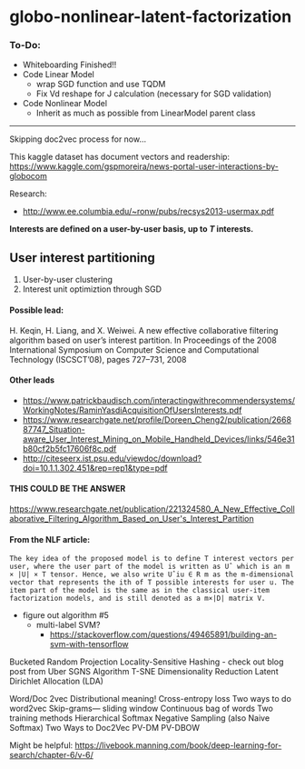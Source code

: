 # globo-nonlinear-latent-factorization

### To-Do:
- Whiteboarding Finished!!
- Code Linear Model
  - wrap SGD function and use TQDM
  - Fix Vd reshape for J calculation (necessary for SGD validation)
- Code Nonlinear Model
  - Inherit as much as possible from LinearModel parent class


---

Skipping doc2vec process for now...

This kaggle dataset has document vectors and readership: https://www.kaggle.com/gspmoreira/news-portal-user-interactions-by-globocom

Research:
- http://www.ee.columbia.edu/~ronw/pubs/recsys2013-usermax.pdf

<b> Interests are defined on a user-by-user basis, up to <i>T</i> interests. </b>
  

## User interest partitioning
1. User-by-user clustering
2. Interest unit optimiztion through SGD


#### Possible lead:
H. Keqin, H. Liang, and X. Weiwei. A new effective collaborative filtering algorithm
based on user’s interest partition. In Proceedings of the 2008 International Symposium
on Computer Science and Computational Technology (ISCSCT’08), pages 727–731,
2008

#### Other leads
- https://www.patrickbaudisch.com/interactingwithrecommendersystems/WorkingNotes/RaminYasdiAcquisitionOfUsersInterests.pdf
- https://www.researchgate.net/profile/Doreen_Cheng2/publication/266887747_Situation-aware_User_Interest_Mining_on_Mobile_Handheld_Devices/links/546e31b80cf2b5fc17606f8c.pdf
- http://citeseerx.ist.psu.edu/viewdoc/download?doi=10.1.1.302.451&rep=rep1&type=pdf


#### THIS COULD BE THE ANSWER
https://www.researchgate.net/publication/221324580_A_New_Effective_Collaborative_Filtering_Algorithm_Based_on_User's_Interest_Partition

#### From the NLF article:
    The key idea of the proposed model is to define T interest vectors per user, where the user part of the model is written as Uˆ which is an m × |U| × T tensor. Hence, we also write Uˆiu ∈ R m as the m-dimensional vector that represents the ith of T possible interests for user u. The item part of the model is the same as in the classical user-item factorization models, and is still denoted as a m×|D| matrix V.
  
  
  
- figure out algorithm #5
  - multi-label SVM?
    - https://stackoverflow.com/questions/49465891/building-an-svm-with-tensorflow


Bucketed Random Projection
Locality-Sensitive Hashing - check out blog post from Uber
SGNS Algorithm
T-SNE Dimensionality Reduction
Latent Dirichlet Allocation (LDA)

Word/Doc 2vec
Distributional meaning!
Cross-entropy loss
Two ways to do word2vec
Skip-grams— sliding window
Continuous bag of words
Two training methods
Hierarchical Softmax
Negative Sampling
(also Naive Softmax)
Two Ways to Doc2Vec
PV-DM
PV-DBOW


Might be helpful: https://livebook.manning.com/book/deep-learning-for-search/chapter-6/v-6/
